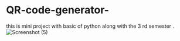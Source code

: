# QR-code-generator-
this is mini project with basic of python along with the 3 rd semester .
![Screenshot (5)](https://github.com/user-attachments/assets/28bc5149-16b9-471f-8086-761c566e6dbf)
